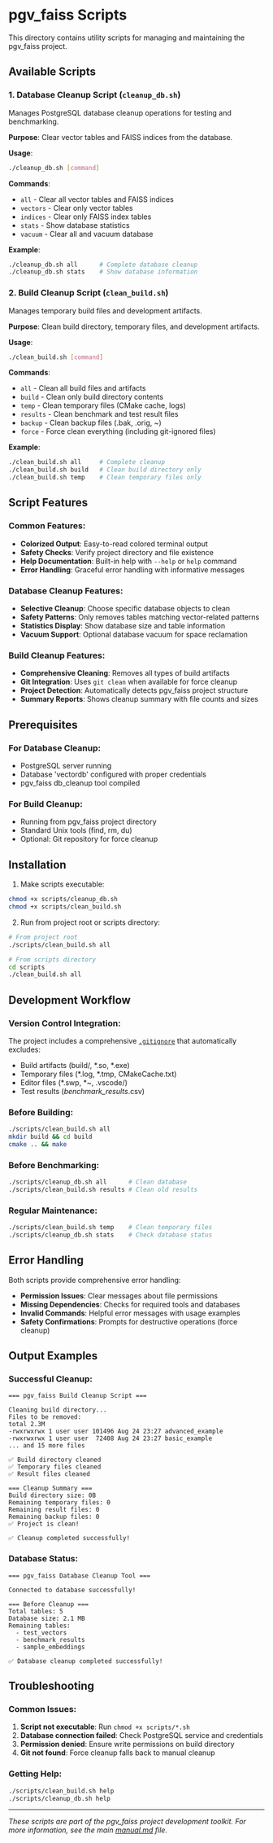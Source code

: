 # pgv_faiss Scripts

This directory contains utility scripts for managing and maintaining the pgv_faiss project.

## Available Scripts

### 1. Database Cleanup Script (`cleanup_db.sh`)

Manages PostgreSQL database cleanup operations for testing and benchmarking.

**Purpose**: Clear vector tables and FAISS indices from the database.

**Usage**:
```bash
./cleanup_db.sh [command]
```

**Commands**:
- `all` - Clear all vector tables and FAISS indices
- `vectors` - Clear only vector tables
- `indices` - Clear only FAISS index tables
- `stats` - Show database statistics
- `vacuum` - Clear all and vacuum database

**Example**:
```bash
./cleanup_db.sh all      # Complete database cleanup
./cleanup_db.sh stats    # Show database information
```

### 2. Build Cleanup Script (`clean_build.sh`)

Manages temporary build files and development artifacts.

**Purpose**: Clean build directory, temporary files, and development artifacts.

**Usage**:
```bash
./clean_build.sh [command]
```

**Commands**:
- `all` - Clean all build files and artifacts
- `build` - Clean only build directory contents
- `temp` - Clean temporary files (CMake cache, logs)
- `results` - Clean benchmark and test result files
- `backup` - Clean backup files (.bak, .orig, ~)
- `force` - Force clean everything (including git-ignored files)

**Example**:
```bash
./clean_build.sh all     # Complete cleanup
./clean_build.sh build   # Clean build directory only
./clean_build.sh temp    # Clean temporary files only
```

## Script Features

### Common Features:
- **Colorized Output**: Easy-to-read colored terminal output
- **Safety Checks**: Verify project directory and file existence
- **Help Documentation**: Built-in help with `--help` or `help` command
- **Error Handling**: Graceful error handling with informative messages

### Database Cleanup Features:
- **Selective Cleanup**: Choose specific database objects to clean
- **Safety Patterns**: Only removes tables matching vector-related patterns
- **Statistics Display**: Show database size and table information
- **Vacuum Support**: Optional database vacuum for space reclamation

### Build Cleanup Features:
- **Comprehensive Cleaning**: Removes all types of build artifacts
- **Git Integration**: Uses `git clean` when available for force cleanup
- **Project Detection**: Automatically detects pgv_faiss project structure
- **Summary Reports**: Shows cleanup summary with file counts and sizes

## Prerequisites

### For Database Cleanup:
- PostgreSQL server running
- Database 'vectordb' configured with proper credentials
- pgv_faiss db_cleanup tool compiled

### For Build Cleanup:
- Running from pgv_faiss project directory
- Standard Unix tools (find, rm, du)
- Optional: Git repository for force cleanup

## Installation

1. Make scripts executable:
```bash
chmod +x scripts/cleanup_db.sh
chmod +x scripts/clean_build.sh
```

2. Run from project root or scripts directory:
```bash
# From project root
./scripts/clean_build.sh all

# From scripts directory
cd scripts
./clean_build.sh all
```

## Development Workflow

### Version Control Integration:
The project includes a comprehensive [`.gitignore`](../.gitignore) that automatically excludes:
- Build artifacts (build/, *.so, *.exe)
- Temporary files (*.log, *.tmp, CMakeCache.txt)
- Editor files (*.swp, *~, .vscode/)
- Test results (*benchmark_results*.csv)

### Before Building:
```bash
./scripts/clean_build.sh all
mkdir build && cd build
cmake .. && make
```

### Before Benchmarking:
```bash
./scripts/cleanup_db.sh all      # Clean database
./scripts/clean_build.sh results # Clean old results
```

### Regular Maintenance:
```bash
./scripts/clean_build.sh temp    # Clean temporary files
./scripts/cleanup_db.sh stats    # Check database status
```

## Error Handling

Both scripts provide comprehensive error handling:

- **Permission Issues**: Clear messages about file permissions
- **Missing Dependencies**: Checks for required tools and databases
- **Invalid Commands**: Helpful error messages with usage examples
- **Safety Confirmations**: Prompts for destructive operations (force cleanup)

## Output Examples

### Successful Cleanup:
```
=== pgv_faiss Build Cleanup Script ===

Cleaning build directory...
Files to be removed:
total 2.3M
-rwxrwxrwx 1 user user 101496 Aug 24 23:27 advanced_example
-rwxrwxrwx 1 user user  72408 Aug 24 23:27 basic_example
... and 15 more files

✅ Build directory cleaned
✅ Temporary files cleaned
✅ Result files cleaned

=== Cleanup Summary ===
Build directory size: 0B
Remaining temporary files: 0
Remaining result files: 0
Remaining backup files: 0
✅ Project is clean!

✅ Cleanup completed successfully!
```

### Database Status:
```
=== pgv_faiss Database Cleanup Tool ===

Connected to database successfully!

=== Before Cleanup ===
Total tables: 5
Database size: 2.1 MB
Remaining tables:
  - test_vectors
  - benchmark_results
  - sample_embeddings

✅ Database cleanup completed successfully!
```

## Troubleshooting

### Common Issues:

1. **Script not executable**: Run `chmod +x scripts/*.sh`
2. **Database connection failed**: Check PostgreSQL service and credentials
3. **Permission denied**: Ensure write permissions on build directory
4. **Git not found**: Force cleanup falls back to manual cleanup

### Getting Help:

```bash
./scripts/clean_build.sh help
./scripts/cleanup_db.sh help
```

---

*These scripts are part of the pgv_faiss project development toolkit. For more information, see the main [manual.md](../manual.md) file.*